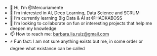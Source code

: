 - 👋 Hi, I’m @Mercuriamente
- 👀 I’m interested in AI, Deep Learning, Data Science and SCRUM
- 🌱 I’m currently learning Big Data & AI at @HACKABOSS
- 💞️ I’m looking to collaborate on fun or interesting projects that help me deepen my knowledge 
- 📫 How to reach me: barbara.lia.ruiz@gmail.com
- ⚡ Fun fact: I am not sure anything exists but me, in some order or degree what existance can be called

<!---
Mercuriamente/Mercuriamente is a ✨ special ✨ repository because its `README.md` (this file) appears on your GitHub profile.
You can click the Preview link to take a look at your changes.
--->
